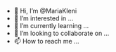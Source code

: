 - 👋 Hi, I’m @MariaKIeni
- 👀 I’m interested in ...
- 🌱 I’m currently learning ...
- 💞️ I’m looking to collaborate on ...
- 📫 How to reach me ...

<!---
MariaKIeni/MariaKIeni is a ✨ special ✨ repository because its `README.md` (this file) appears on your GitHub profile.
You can click the Preview link to take a look at your changes.
--->
